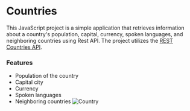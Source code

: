 # Countries

This JavaScript project is a simple application that retrieves information about a country's population, capital, currency, spoken languages, and neighboring countries using Rest API. The project utilizes the [REST Countries API](https://restcountries.com/).

### Features
- Population of the country
- Capital city
- Currency
- Spoken languages
- Neighboring countries
 
 ![Country](https://github.com/bayEmin/Countries/assets/158794946/75508e87-0aad-49d2-b3f2-8690ad4aaa1c)

